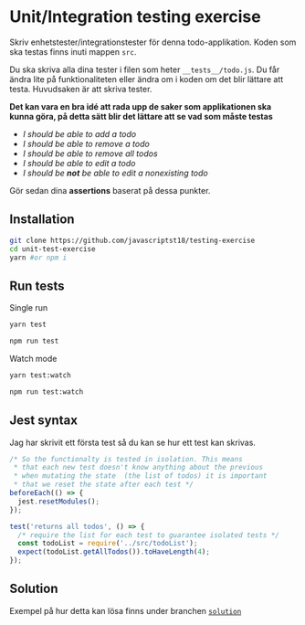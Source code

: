 # Unit/Integration testing exercise

Skriv enhetstester/integrationstester för denna todo-applikation. Koden som ska testas finns inuti mappen `src`.

Du ska skriva alla dina tester i filen som heter `__tests__/todo.js`. Du får ändra lite på funktionaliteten eller ändra om i koden om det blir lättare att testa. Huvudsaken är att skriva tester.

**Det kan vara en bra idé att rada upp de saker som applikationen ska kunna göra, på detta sätt blir det lättare att se vad som måste testas**
* _I should be able to add a todo_
* _I should be able to remove a todo_
* _I should be able to remove all todos_
* _I should be able to edit a todo_
* _I should be **not** be able to edit a nonexisting todo_


Gör sedan dina **assertions** baserat på dessa punkter.

## Installation

```bash
git clone https://github.com/javascriptst18/testing-exercise
cd unit-test-exercise
yarn #or npm i
```

## Run tests

Single run
```bash
yarn test
```
```bash
npm run test
```

Watch mode
```bash
yarn test:watch
```
```bash
npm run test:watch
```

## Jest syntax

Jag har skrivit ett första test så du kan se hur ett test kan skrivas.
```js
/* So the functionalty is tested in isolation. This means
 * that each new test doesn't know anything about the previous
 * when mutating the state  (the list of todos) it is important
 * that we reset the state after each test */
beforeEach(() => {
  jest.resetModules();
});

test('returns all todos', () => {
  /* require the list for each test to guarantee isolated tests */
  const todoList = require('../src/todoList');
  expect(todoList.getAllTodos()).toHaveLength(4);
});
```

## Solution

Exempel på hur detta kan lösa finns under branchen [`solution`](https://github.com/javascriptst18/testing-exercise/tree/solution)
